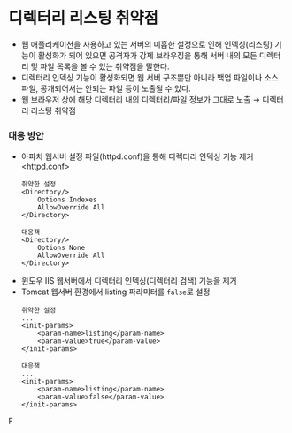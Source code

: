 # 디렉터리 리스팅 취약점
* 웹 애플리케이션을 사용하고 있는 서버의 미흡한 설정으로 인해 인덱싱(리스팅) 기능이 활성화가 되어 있으면 공격자가 강제 브라우징을 통해 서버 내의 모든 디렉터리 및 파일 목록을 볼 수 있는 취약점을 말한다. 
* 디렉터리 인덱싱 기능이 활성화되면 웹 서버 구조뿐만 아니라  백업 파일이나 소스 파일, 공개되어서는 안되는 파일 등이 노출될 수 있다. 
* 웹 브라우저 상에 해당 디렉터리 내의 디렉터리/파일 정보가 그대로 노출 → 디렉터리 리스팅 취약점

### 대응 방안
* 아파치 웹서버 설정 파일(httpd.conf)을 통해 디렉터리 인덱싱 기능 제거   
  <httpd.conf>
	```
	취약한 설정
	<Directory/>
		Options Indexes 
		AllowOverride All
	</Directory>
	```
	```
	대응책
	<Directory/>
		Options None 
		AllowOverride All
	</Directory>
	```
* 윈도우 IIS 웹서버에서 디렉터리 인덱싱(디렉터리 검색) 기능을 제거
* Tomcat 웹서버 환경에서 listing 파라미터를 `false`로 설정
	```
	취약한 설정
	...
	<init-params>
		<param-name>listing</param-name>
		<param-value>true</param-value>
	</init-params>
	```
	```
	대응책
	...
	<init-params>
		<param-name>listing</param-name>
		<param-value>false</param-value>
	</init-params>
	```
F